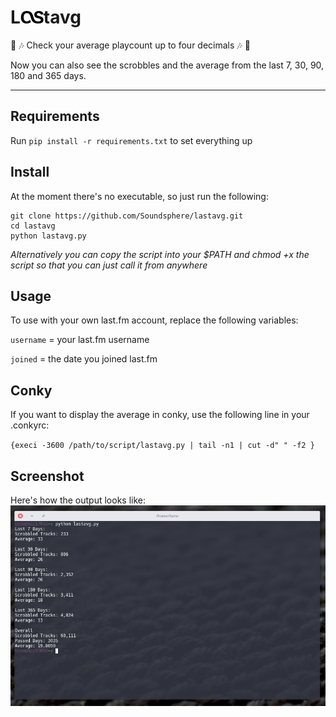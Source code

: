 # L![lastfmlogo](/docs/icon.png?raw=true "Lastfm")tavg
:musical_note: :notes:
Check your average playcount up to four decimals :notes: :musical_note:

Now you can also see the scrobbles and the average from the last 7, 30, 90, 180 and 365 days.

---
## Requirements
Run `pip install -r requirements.txt` to set everything up


## Install
At the moment there's no executable, so just run the following:
```
git clone https://github.com/Soundsphere/lastavg.git
cd lastavg
python lastavg.py
```

_Alternatively you can copy the script into your $PATH and chmod +x the script so that you can just call it from anywhere_

## Usage
To use with your own last.fm account, replace the following variables:

`username` = your last.fm username

`joined` = the date you joined last.fm


## Conky
If you want to display the average in conky, use the following line in your .conkyrc:

`{execi -3600 /path/to/script/lastavg.py | tail -n1 | cut -d" " -f2 }`


## Screenshot
Here's how the output looks like:
![lastavgscreenshot](/docs/lastavgscreen.png?raw=true "lastavg output")
